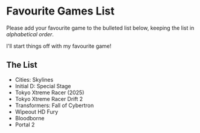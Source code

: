 # Favourite Games List

Please add your favourite game to the bulleted list below, keeping the list in *alphabetical order*.

I'll start things off with my favourite game!

## The List


* Cities: Skylines
* Initial D: Special Stage
* Tokyo Xtreme Racer (2025)
* Tokyo Xtreme Racer Drift 2
* Transformers: Fall of Cybertron
* Wipeout HD Fury
* Bloodborne
* Portal 2


